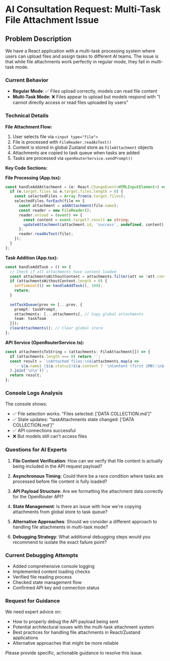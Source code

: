 # AI Consultation Request: Multi-Task File Attachment Issue

## Problem Description

We have a React application with a multi-task processing system where users can upload files and assign tasks to different AI teams. The issue is that while file attachments work perfectly in regular mode, they fail in multi-task mode.

### Current Behavior
- **Regular Mode**: ✅ Files upload correctly, models can read file content
- **Multi-Task Mode**: ❌ Files appear to upload but models respond with "I cannot directly access or read files uploaded by users"

### Technical Details

**File Attachment Flow:**
1. User selects file via `<input type="file">`
2. File is processed with `FileReader.readAsText()`
3. Content is stored in global Zustand store as `FileAttachment` objects
4. Attachments are copied to task queue when tasks are added
5. Tasks are processed via `openRouterService.sendPrompt()`

**Key Code Sections:**

**File Processing (App.tsx):**
```typescript
const handleAddAttachment = (e: React.ChangeEvent<HTMLInputElement>) => {
  if (e.target.files && e.target.files.length > 0) {
    const selectedFiles = Array.from(e.target.files);
    selectedFiles.forEach(file => {
      const attachment = addAttachment(file.name);
      const reader = new FileReader();
      reader.onload = (event) => {
        const content = event.target?.result as string;
        updateAttachment(attachment.id, 'success', undefined, content);
      };
      reader.readAsText(file);
    });
  }
};
```

**Task Addition (App.tsx):**
```typescript
const handleAddTask = () => {
  // Check if all attachments have content loaded
  const attachmentsWithoutContent = attachments.filter(att => !att.content);
  if (attachmentsWithoutContent.length > 0) {
    setTimeout(() => handleAddTask(), 100);
    return;
  }
  
  setTaskQueue(prev => [...prev, {
    prompt: taskPrompt,
    attachments: [...attachments], // Copy global attachments
    team: taskTeam
  }]);
  clearAttachments(); // Clear global store
};
```

**API Service (OpenRouterService.ts):**
```typescript
const attachmentsToString = (attachments: FileAttachment[]) => {
  if (attachments.length === 0) return '';
  const result = `\nAttached files:\n${attachments.map(a => 
    `- ${a.name} (${a.status})${a.content ? `\nContent (first 1MB):\n${a.content.slice(0, 1024 * 1024)}` : ''}`
  ).join('\n\n')}`;
  return result;
};
```

### Console Logs Analysis

The console shows:
- ✅ File selection works: "Files selected: ['DATA COLLECTION.md']"
- ✅ State updates: "taskAttachments state changed: ['DATA COLLECTION.md']"
- ✅ API connections successful
- ❌ But models still can't access files

### Questions for AI Experts

1. **File Content Verification**: How can we verify that file content is actually being included in the API request payload?

2. **Asynchronous Timing**: Could there be a race condition where tasks are processed before file content is fully loaded?

3. **API Payload Structure**: Are we formatting the attachment data correctly for the OpenRouter API?

4. **State Management**: Is there an issue with how we're copying attachments from global store to task queue?

5. **Alternative Approaches**: Should we consider a different approach to handling file attachments in multi-task mode?

6. **Debugging Strategy**: What additional debugging steps would you recommend to isolate the exact failure point?

### Current Debugging Attempts

- Added comprehensive console logging
- Implemented content loading checks
- Verified file reading process
- Checked state management flow
- Confirmed API key and connection status

### Request for Guidance

We need expert advice on:
- How to properly debug the API payload being sent
- Potential architectural issues with the multi-task attachment system
- Best practices for handling file attachments in React/Zustand applications
- Alternative approaches that might be more reliable

Please provide specific, actionable guidance to resolve this issue. 